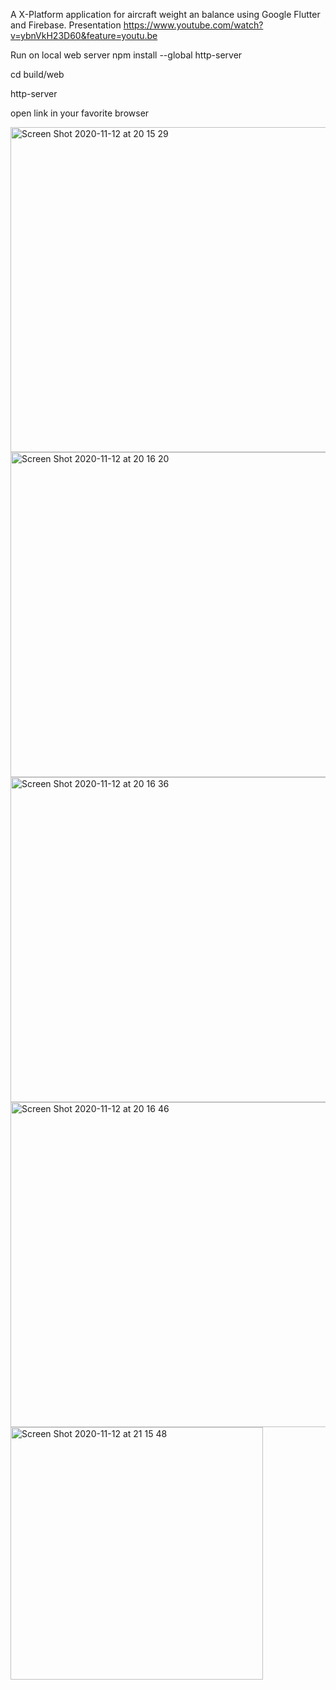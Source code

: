 A X-Platform application for aircraft weight an balance using Google Flutter and Firebase.
Presentation https://www.youtube.com/watch?v=ybnVkH23D60&feature=youtu.be

Run on local web server
npm install --global http-server

cd build/web

http-server

open link in your favorite browser

<img width="520" alt="Screen Shot 2020-11-12 at 20 15 29" src="https://user-images.githubusercontent.com/71202372/99033116-613cd780-252f-11eb-9422-c6d4c631a931.png">
<img width="520" alt="Screen Shot 2020-11-12 at 20 16 20" src="https://user-images.githubusercontent.com/71202372/99033259-6d289980-252f-11eb-9a30-0f0e72972741.png">
<img width="520" alt="Screen Shot 2020-11-12 at 20 16 36" src="https://user-images.githubusercontent.com/71202372/99033588-18395300-2530-11eb-85ce-166b5e59dfe8.png">
<img width="520" alt="Screen Shot 2020-11-12 at 20 16 46" src="https://user-images.githubusercontent.com/71202372/99033283-71ed4d80-252f-11eb-8fb3-3393404a1c33.png">
<img width="404" alt="Screen Shot 2020-11-12 at 21 15 48" src="https://user-images.githubusercontent.com/71202372/99033288-731e7a80-252f-11eb-828c-af29ee117786.png">
<img width="404" alt="Screen Shot 2020-11-12 at 21 15 48" src="https://user-images.githubusercontent.com/71202372/99033290-73b71100-252f-11eb-9b94-c2bd0f6e0e52.png>
